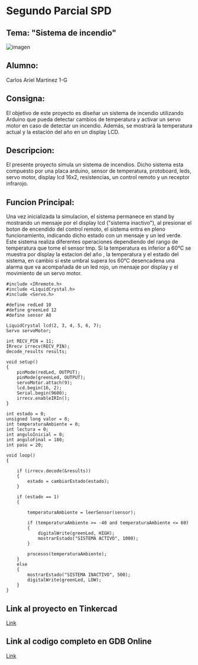# Segundo Parcial SPD  
## Tema: "Sistema de incendio"  

![imagen](https://github.com/ArielMartinezX/segundoParcial-SPD/assets/118086597/53e3e19b-4cb8-4e52-ba7b-dafc74fe1a8b)

## Alumno:
Carlos Ariel Martinez 1-G

## Consigna:
El objetivo de este proyecto es diseñar un sistema de incendio utilizando Arduino que pueda
detectar cambios de temperatura y activar un servo motor en caso de detectar un incendio.
Además, se mostrará la temperatura actual y la estación del año en un display LCD.


## Descripcion:
El presente proyecto simula un sistema de incendios. Dicho sistema esta compuesto por una placa arduino, sensor de temperatura,  protoboard, leds, servo motor, display lcd 16x2, resistencias, un control remoto y un receptor infrarojo. 

## Funcion Principal:



Una vez inicializada la simulacion, el sistema permanece en stand by mostrando un mensaje por el display lcd ("sistema inactivo"), al presionar el boton de encendido del control remoto, el sistema entra en pleno funcionamiento, indicando dicho estado con un mensaje y un led verde. 
Este sistema realiza diferentes operaciones dependiendo del rango de temperatura que tome el sensor tmp. Si la temperatura es inferior a 60°C se muestra por display la estacion del año , la temperatura y el estado del sistema, en cambio si este umbral supera los 60°C desencadena una alarma que va acompañada de un led rojo, un mensaje por display y el movimiento de un servo motor.

```
#include <IRremote.h>
#include <LiquidCrystal.h>
#include <Servo.h>

#define redLed 10
#define greenLed 12
#define sensor A0

LiquidCrystal lcd(2, 3, 4, 5, 6, 7);
Servo servoMotor;

int RECV_PIN = 11;
IRrecv irrecv(RECV_PIN);
decode_results results;

void setup()
{
    pinMode(redLed, OUTPUT);
    pinMode(greenLed, OUTPUT);
    servoMotor.attach(9);
    lcd.begin(16, 2);
    Serial.begin(9600);
    irrecv.enableIRIn();
}

int estado = 0;
unsigned long valor = 0;
int temperaturaAmbiente = 0;
int lectura = 0;
int anguloInicial = 0; 
int anguloFinal = 180; 
int paso = 20;         

void loop()
{

    if (irrecv.decode(&results))
    {
        estado = cambiarEstado(estado);
    }
 
    if (estado == 1)
    {

        temperaturaAmbiente = leerSensor(sensor);

        if (temperaturaAmbiente >= -40 and temperaturaAmbiente <= 60)
        {
            digitalWrite(greenLed, HIGH);
          	mostrarEstado("SISTEMA ACTIVO", 1000);
        }
      
        procesos(temperaturaAmbiente);
    }
    else
    {
        mostrarEstado("SISTEMA INACTIVO", 500);
        digitalWrite(greenLed, LOW);
    }
}
```

## Link al proyecto en Tinkercad
[Link](https://www.tinkercad.com/things/79ESsgdAia7-copy-of-2do-parcial/editel?sharecode=q3Z8gJX6uusOfFdIetwR3k6cmZfnc4SPvQZaBZatIXg)

## Link al codigo completo en GDB Online
[Link](https://onlinegdb.com/xmXr9dsX8R)
